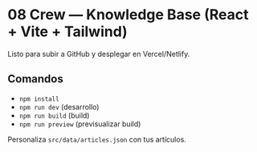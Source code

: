 # 08 Crew — Knowledge Base (React + Vite + Tailwind)

Listo para subir a GitHub y desplegar en Vercel/Netlify.

## Comandos
- `npm install`
- `npm run dev` (desarrollo)
- `npm run build` (build)
- `npm run preview` (previsualizar build)

Personaliza `src/data/articles.json` con tus artículos.
